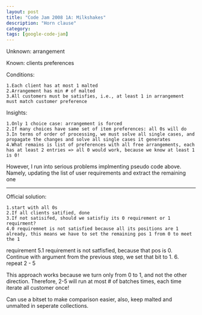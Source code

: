 ```yaml
---
layout: post
title: "Code Jam 2008 1A: Milkshakes"
description: "Horn clause"
category: 
tags: [google-code-jam]
---
```

Unknown: arrangement

Known: clients preferences

Conditions:

    1.Each client has at most 1 malted
    2.Arrangement has min # of malted
    3.All customers must be satisfies, i.e., at least 1 in arrangement must match customer preference
 
Insights:

    1.Only 1 choice case: arrangement is forced
    2.If many choices have same set of item preferences: all 0s will do
    3.In terms of order of processing, we must solve all single cases, and propagate the changes and solve all single cases it generates
    4.What remains is list of preferences with all free arrangements, each has at least 2 entries => all 0 would work, because we know at least 1 is 0!

However, I run into serious problems implmenting pseudo code above. Namely, updating the list of user requirements and extract the remaining
one

------

Official solution:

    1.start with all 0s
    2.If all clients satified, done
    3.If not satisifed, should we satisfiy its 0 requirement or 1 requirment?
    4.0 requiremnet is not satisfied because all its positions are 1 already, this means we have to set the remaining pos 1 from 0 to meet the 1
requirement
    5.1 requirement is not satfisfied, because that pos is 0. Continue with argument from the previous step, we set that bit to 1. 
    6. repeat 2 - 5


This approach works because we turn only from 0 to 1, and not the other direction. Therefore, 2-5 will run at most # of batches times, each
time iterate all customer once!

Can use a bitset to make comparison easier, also, keep malted and unmalted in seperate collections.
